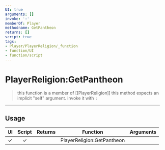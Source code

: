 ```yaml
---
UI: true
arguments: []
invoke: ':'
memberOf: Player
methodname: GetPantheon
returns: []
script: true
tags:
- Player/PlayerReligion/_function
- function/UI
- function/script
---
```

# PlayerReligion:GetPantheon
> this function is a member of [[PlayerReligion]]
> this method expects an implicit "self" argument. invoke it with `:`
-----
## Usage
|  UI | Script | Returns | Function | Arguments |
|:---:|:------:|-------:|:--------:|:---------|
|✓|✓||PlayerReligion:GetPantheon||
